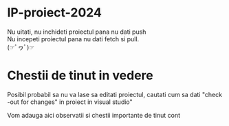 # IP-proiect-2024

Nu uitati, nu inchideti proiectul pana nu dati push  
Nu incepeti proiectul pana nu dati fetch si pull.  
(☞ﾟヮﾟ)☞  

# Chestii de tinut in vedere  
Posibil probabil sa nu va lase sa editati proiectul, cautati cum sa dati "check -out for changes" in proiect in visual studio"

Vom adauga aici observatii si chestii importante de tinut cont

